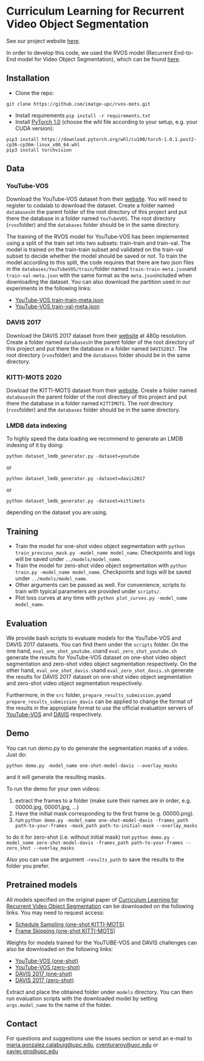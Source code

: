 # Curriculum Learning for Recurrent Video Object Segmentation

See our project website [here](https://imatge-upc.github.io/rvos-mots/).

In order to develop this code, we used the RVOS model (Recurrent End-to-End model for Video Object Segmentation), which can be found [here](https://github.com/imatge-upc/rvos).

## Installation
- Clone the repo:

```shell
git clone https://github.com/imatge-upc/rvos-mots.git
```

- Install requirements ```pip install -r requirements.txt``` 
- Install [PyTorch 1.0](http://pytorch.org/) (choose the whl file according to your setup, e.g. your CUDA version):

```shell
pip3 install https://download.pytorch.org/whl/cu100/torch-1.0.1.post2-cp36-cp36m-linux_x86_64.whl
pip3 install torchvision
```

## Data

### YouTube-VOS

Download the YouTube-VOS dataset from their [website](https://youtube-vos.org/home). You will need to register to codalab to download the dataset. Create a folder named ```databases```in the parent folder of the root directory of this project and put there the database in a folder named ```YouTubeVOS```. The root directory (```rvos```folder) and the ```databases``` folder should be in the same directory.

The training of the RVOS model for YouTube-VOS has been implemented using a split of the train set into two subsets: train-train and train-val. The model is trained on the train-train subset and validated on the train-val subset to decide whether the model should be saved or not. To train the model according to this split, the code requires that there are two json files in the ```databases/YouTubeVOS/train/```folder named ```train-train-meta.json```and ```train-val-meta.json``` with the same format as the ```meta.json```included when downloading the dataset. You can also download the partition used in our experiments in the following links:

- [YouTube-VOS train-train-meta.json](https://imatge.upc.edu/web/sites/default/files/projects/segmentation/public_html/rvos-pretrained-models/train-train-meta.json)
- [YouTube-VOS train-val-meta.json](https://imatge.upc.edu/web/sites/default/files/projects/segmentation/public_html/rvos-pretrained-models/train-val-meta.json)

### DAVIS 2017

Download the DAVIS 2017 dataset from their [website](https://davischallenge.org/davis2017/code.html) at 480p resolution. Create a folder named ```databases```in the parent folder of the root directory of this project and put there the database in a folder named ```DAVIS2017```. The root directory (```rvos```folder) and the ```databases``` folder should be in the same directory.

### KITTI-MOTS 2020 

Dowload the KITTI-MOTS dataset from their [website](http://www.cvlibs.net/datasets/kitti/eval_mots.php). Create a folder named ```databases```in the parent folder of the root directory of this project and put there the database in a folder named ```KITTIMOTS```. The root directory (```rvos```folder) and the ```databases``` folder should be in the same directory.

### LMDB data indexing

To highly speed the data loading we recommend to generate an LMDB indexing of it by doing:
```
python dataset_lmdb_generator.py -dataset=youtube
```
or
```
python dataset_lmdb_generator.py -dataset=davis2017
```
or
```
python dataset_lmdb_generator.py -dataset=kittimots
```
depending on the dataset you are using.

## Training

- Train the model for one-shot video object segmentation with ```python train_previous_mask.py -model_name model_name```. Checkpoints and logs will be saved under ```../models/model_name```.
- Train the model for zero-shot video object segmentation with ```python train.py -model_name model_name```. Checkpoints and logs will be saved under ```../models/model_name```. 
- Other arguments can be passed as well. For convenience, scripts to train with typical parameters are provided under ```scripts/```.
- Plot loss curves at any time with ```python plot_curves.py -model_name model_name```.

## Evaluation

We provide bash scripts to  evaluate models for the YouTube-VOS and DAVIS 2017 datasets. You can find them under the ```scripts``` folder. On the one hand, ```eval_one_shot_youtube.sh```and ```eval_zero_shot_youtube.sh``` generate the results for YouTube-VOS dataset on one-shot video object segmentation and zero-shot video object segmentation respectively. On the other hand, ```eval_one_shot_davis.sh```and ```eval_zero_shot_davis.sh``` generate the results for DAVIS 2017 dataset on one-shot video object segmentation and zero-shot video object segmentation respectively. 

Furthermore, in the ```src``` folder, ```prepare_results_submission.py```and ```prepare_results_submission_davis``` can be applied to change the format of the results in the appropiate format to use the official evaluation servers of [YouTube-VOS](https://competitions.codalab.org/competitions/19544) and [DAVIS](https://competitions.codalab.org/competitions/16526) respectively.

## Demo

You can run demo.py to do generate the segmentation masks of a video. Just do:
```
python demo.py -model_name one-shot-model-davis --overlay_masks
```
and it will generate the resulting masks.

To run the demo for your own videos:
1. extract the frames to a folder (make sure their names are in order, e.g. 00000.jpg, 00001.jpg, ...) 
2. Have the initial mask corresponding to the first frame (e.g. 00000.png).
3. run 
  ```python demo.py -model_name one-shot-model-davis -frames_path path-to-your-frames -mask_path path-to-initial-mask --overlay_masks```

to do it for zero-shot (i.e. without initial mask) run
  ```python demo.py -model_name zero-shot-model-davis -frames_path path-to-your-frames --zero_shot --overlay_masks```
  
Also you can use the argument `-results_path` to save the results to the folder you prefer.


## Pretrained models

All models specified on the original paper of [Curriculum Learning for Recurrent Video Object Segmentation](https://arxiv.org/abs/2008.06698) can be downloaded on the following links. You may need to request access:

- [Schedule Sampling (one-shot KITTI-MOTS)](https://drive.google.com/drive/folders/17ptNDDTdZSbzn9A5D9TKnqebu0ZmPpef?usp=sharing)
- [Frame Skipping (one-shot KITTI-MOTS)](https://drive.google.com/drive/folders/1BJVbBXfXpWrO4SmGvoHSOYmzDz2Zegs3?usp=sharing)

Weights for models trained for the YouTUBE-VOS and DAVIS challenges can also be downloaded on the following links:

- [YouTube-VOS (one-shot)](https://imatge.upc.edu/web/sites/default/files/projects/segmentation/public_html/rvos-pretrained-models/one-shot-model-youtubevos.zip)
- [YouTube-VOS (zero-shot)](https://imatge.upc.edu/web/sites/default/files/projects/segmentation/public_html/rvos-pretrained-models/zero-shot-model-youtubevos.zip)
- [DAVIS 2017 (one-shot)](https://imatge.upc.edu/web/sites/default/files/projects/segmentation/public_html/rvos-pretrained-models/one-shot-model-davis.zip)
- [DAVIS 2017 (zero-shot)](https://imatge.upc.edu/web/sites/default/files/projects/segmentation/public_html/rvos-pretrained-models/zero-shot-model-davis.zip)

Extract and place the obtained folder under ```models``` directory. 
You can then run evaluation scripts with the downloaded model by setting ```args.model_name``` to the name of the folder.

## Contact

For questions and suggestions use the issues section or send an e-mail to maria.gonzalez.calabuig@upc.edu, cventuraroy@uoc.edu or xavier.giro@upc.edu
